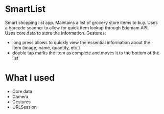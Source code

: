 # SmartList
Smart shopping list app. Maintains a list of grocery store items to buy. Uses a barcode scanner to allow for quick item lookup through Edemam API. Uses core data to store the information. 
Gestures: 
  - long press allows to quickly view the essential information about the item (image, name, quantity, etc.) 
  - double tap marks the item as complete and moves it to the bottom of the list 

# What I used 
- Core data 
- Camera 
- Gestures 
- URLSession


